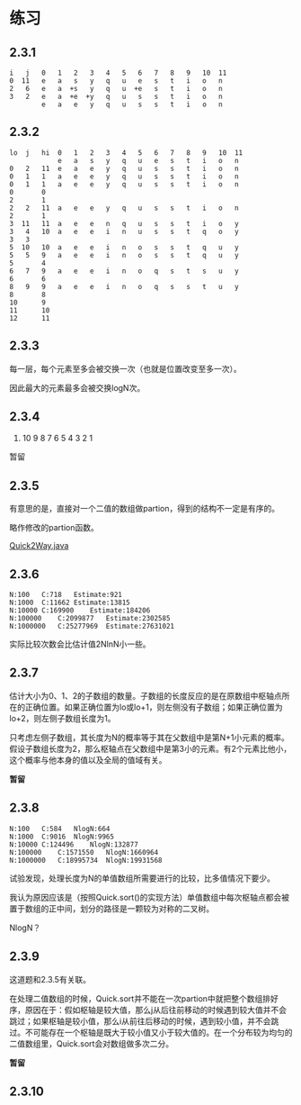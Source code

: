 # 练习

## 2.3.1

```java_holder_method_tree
i   j   0   1   2   3   4   5   6   7   8   9   10  11
0  11   e   a   s   y   q   u   e   s   t   i   o   n
2   6   e   a  +s   y   q   u  +e   s   t   i   o   n
3   2   e   a  +e  +y   q   u   s   s   t   i   o   n
        e   a   e   y   q   u   s   s   t   i   o   n
```

## 2.3.2

```java_holder_method_tree
lo  j   hi  0   1   2   3   4   5   6   7   8   9   10  11
            e   a   s   y   q   u   e   s   t   i   o   n
0   2   11  e   a   e   y   q   u   s   s   t   i   o   n        
0   1   1   a   e   e   y   q   u   s   s   t   i   o   n
0   1   1   a   e   e   y   q   u   s   s   t   i   o   n
0       0   
2       1   
2   2   11  a   e   e   y   q   u   s   s   t   i   o   n
2       1   
3  11   11  a   e   e   n   q   u   s   s   t   i   o   y
3   4   10  a   e   e   i   n   u   s   s   t   q   o   y
3   3
5  10   10  a   e   e   i   n   o   s   s   t   q   u   y
5   5   9   a   e   e   i   n   o   s   s   t   q   u   y
5       4
6   7   9   a   e   e   i   n   o   q   s   t   s   u   y
6       6
8   9   9   a   e   e   i   n   o   q   s   s   t   u   y
8       8
10      9
11      10
12      11  
```

## 2.3.3

每一层，每个元素至多会被交换一次（也就是位置改变至多一次）。

因此最大的元素最多会被交换logN次。

## 2.3.4

1. 10  9   8   7   6   5   4   3   2   1

暂留

## 2.3.5

有意思的是，直接对一个二值的数组做partion，得到的结构不一定是有序的。

略作修改的partion函数。

[Quick2Way.java](https://github.com/Dokyme/algorithms_4th_exercises/blob/master/src/main/java/com/dokyme/alg4/sorting/quick/Quick2PK.java)

## 2.3.6

```java_holder_method_tree
N:100	C:718	Estimate:921
N:1000	C:11662	Estimate:13815
N:10000	C:169900	Estimate:184206
N:100000	C:2099877	Estimate:2302585
N:1000000	C:25277969	Estimate:27631021
```

实际比较次数会比估计值2NlnN小一些。

## 2.3.7

估计大小为0、1、2的子数组的数量。子数组的长度反应的是在原数组中枢轴点所在的正确位置。如果正确位置为lo或lo+1，则左侧没有子数组；如果正确位置为lo+2，则左侧子数组长度为1。

只考虑左侧子数组，其长度为N的概率等于其在父数组中是第N+1小元素的概率。假设子数组长度为2，那么枢轴点在父数组中是第3小的元素。有2个元素比他小，这个概率与他本身的值以及全局的值域有关。

**暂留**

## 2.3.8

```java_holder_method_tree
N:100	C:584	NlogN:664
N:1000	C:9016	NlogN:9965
N:10000	C:124496	NlogN:132877
N:100000	C:1571550	NlogN:1660964
N:1000000	C:18995734	NlogN:19931568
```

试验发现，处理长度为N的单值数组所需要进行的比较，比多值情况下要少。

我认为原因应该是（按照Quick.sort()的实现方法）单值数组中每次枢轴点都会被置于数组的正中间，划分的路径是一颗较为对称的二叉树。

NlogN？

## 2.3.9

这道题和2.3.5有关联。

在处理二值数组的时候，Quick.sort并不能在一次partion中就把整个数组排好序，原因在于：假如枢轴是较大值，那么j从后往前移动的时候遇到较大值并不会跳过；如果枢轴是较小值，那么i从前往后移动的时候，遇到较小值，并不会跳过。不可能存在一个枢轴是既大于较小值又小于较大值的。在一个分布较为均匀的二值数组里，Quick.sort会对数组做多次二分。

**暂留**

## 2.3.10

